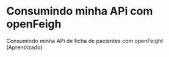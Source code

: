 # Consumindo minha APi com openFeigh
 Consumindo minha APi de ficha de pacientes com openFeight (Aprendizado)
